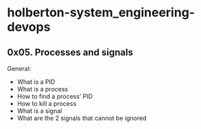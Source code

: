 # holberton-system_engineering-devops

## 0x05. Processes and signals

General:

- What is a PID
- What is a process
- How to find a process’ PID
- How to kill a process
- What is a signal
- What are the 2 signals that cannot be ignored

